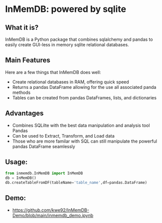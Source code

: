 # InMemDB: powered by sqlite

## What it is?

InMemDB is a Python package that combines sqlalchemy and pandas to easily create GUI-less in memory sqlite relational databases.

## Main Features

Here are a few things that InMemDB does well:

- Create relational databases in RAM, offering quick speed
- Returns a pandas DataFrame allowing for the use all associated panda methods
- Tables can be created from pandas DataFrames, lists, and dictionaries

## Advantages

- Combines SQLilte with the best data manipulation and analysis tool Pandas
- Can be used to Extract, Transform, and Load data
- Those who are more familar with SQL can still manipulate the powerful pandas DataFrame seamlessly

## Usage:

```python
from inmemdb.InMemDB import InMemDB
db = InMemDB()
db.createTableFromDF(tableName='table_name',df=pandas.DataFrame)
```

## Demo:

- https://github.com/kwe92/InMemDB-Demo/blob/main/inmemdb_demo.ipynb